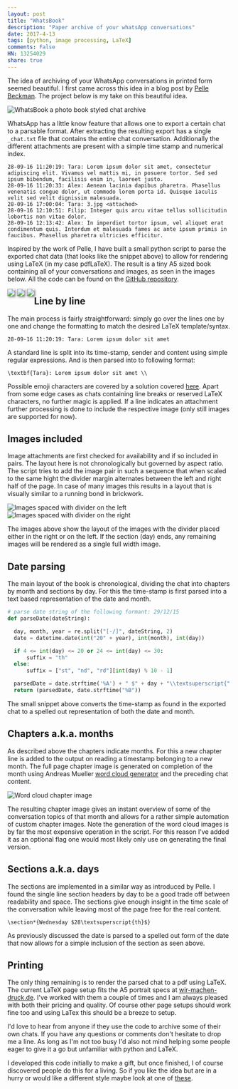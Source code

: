 ```yaml
---
layout: post
title: "WhatsBook"
description: "Paper archive of your whatsApp conversations"
date: 2017-4-13
tags: [python, image processing, LaTeX]
comments: False
HN: 13254029
share: true
---
```


The idea of archiving of your WhatsApp conversations in printed form seemed beautiful. I first came across this idea in a blog post by [Pelle Beckman](https://medium.com/@pbeck/whatsapp-books-a-hacker-s-guide-edbb397e0bee). The project below is my take on this beautiful idea. 

![WhatsBook a photo book styled chat archive](/assets/whatsBook/photoBook.jpg "WhatsBook a photo book styled chat archive")

WhatsApp has a little know feature that allows one to export a certain chat to a parsable format. After extracting the resulting export has a single `_chat.txt` file that contains the entire chat conversation. Additionally the different attachments are present with a simple time stamp and numerical index. 

```
28-09-16 11:20:19: Tara: Lorem ipsum dolor sit amet, consectetur adipiscing elit. Vivamus vel mattis mi, in posuere tortor. Sed sed ipsum bibendum, facilisis enim in, laoreet justo. 
28-09-16 11:20:33: Alex: Aenean lacinia dapibus pharetra. Phasellus venenatis congue dolor, ut commodo lorem porta id. Quisque iaculis velit sed velit dignissim malesuada. 
28-09-16 17:00:04: Tara: 3.jpg <attached>
28-09-16 12:10:51: Filip: Integer quis arcu vitae tellus sollicitudin lobortis non vitae dolor. 
28-09-16 12:13:42: Alex: In imperdiet tortor ipsum, vel aliquet erat condimentum quis. Interdum et malesuada fames ac ante ipsum primis in faucibus. Phasellus pharetra ultricies efficitur.
```

Inspired by the work of Pelle, I have built a small python script to parse the exported chat data (that looks like the snippet above) to allow for rendering using LaTeX (in my case pdfLaTeX). The result is a tiny A5 sized book containing all of your conversations and images, as seen in the images below. All the code can be found on the [GitHub repository](https://github.com/theveloped/WhatsBook).

<a href="/assets/whatsBook/whatsBook.pdf">
<img style="float:left; margin-right: 6px; box-shadow: 2px 2px 5px 0px rgba(0,0,0,0.5);" src="/assets/whatsBook/september.jpg">
<img style="float:left; margin-right: 6px; box-shadow: 2px 2px 5px 0px rgba(0,0,0,0.5);" src="/assets/whatsBook/page1.jpg">
<img style="float:left; box-shadow: 2px 2px 5px 0px rgba(0,0,0,0.5);" src="/assets/whatsBook/page2.jpg">
</a>

## Line by line

The main process is fairly straightforward: simply go over the lines one by one and change the formatting to match the desired LaTeX template/syntax. 

```
28-09-16 11:20:19: Tara: Lorem ipsum dolor sit amet 
```

A standard line is split into its time-stamp, sender and content using simple regular expressions. And is then parsed into to following format:

```
\textbf{Tara}: Lorem ipsum dolor sit amet \\
```

Possible emoji characters are covered by a solution covered [here](https://github.com/alecjacobson/coloremoji.sty). Apart from some edge cases as chats containing line breaks or reserved LaTeX characters, no further magic is applied. If a line indicates an attachment further processing is done to include the respective image (only still images are supported for now).


## Images included

Image attachments are first checked for availability and if so included in pairs. The layout here is not chronologically but governed by aspect ratio. The script tries to add the image pair in such a sequence that when scaled to the same hight the divider margin alternates between the left and right half of the page. In case of many images this results in a layout that is visually similar to a running bond in brickwork.

![Images spaced with divider on the left](/assets/whatsBook/leftSpace.jpg "Images spaced with divider on the left")
![Images spaced with divider on the right](/assets/whatsBook/rightSpace.jpg "Images spaced with divider on the right")

The images above show the layout of the images with the divider placed either in the right or on the left. If the section (day) ends, any remaining images will be rendered as a single full width image.


## Date parsing

The main layout of the book is chronological, dividing the chat into chapters by month and sections by day. For this the time-stamp is first parsed into a text based representation of the date and month.

```python
# parse date string of the following formant: 29/12/15 
def parseDate(dateString):

  day, month, year = re.split("[-/]", dateString, 2)
  date = datetime.date(int("20" + year), int(month), int(day))

  if 4 <= int(day) <= 20 or 24 <= int(day) <= 30:
      suffix = "th"
  else:
      suffix = ["st", "nd", "rd"][int(day) % 10 - 1]

  parsedDate = date.strftime('%A') + " $" + day + "\\textsuperscript{" + suffix + "}$"
  return (parsedDate, date.strftime("%B"))
```

The small snippet above converts the time-stamp as found in the exported chat to a spelled out representation of both the date and month.


## Chapters a.k.a. months

As described above the chapters indicate months. For this a new chapter line is added to the output on reading a timestamp belonging to a new month. The full page chapter image is generated on completion of the month using Andreas Mueller [word cloud generator](http://amueller.github.io/word_cloud/) and the preceding chat content.

![Word cloud chapter image](/assets/whatsBook/wordcloud.jpg "Word cloud chapter image")

The resulting chapter image gives an instant overview of some of the conversation topics of that month and allows for a rather simple automation of custom chapter images. Note the generation of the word cloud images is by far the most expensive operation in the script. For this reason I've added it as an optional flag one would most likely only use on generating the final version.


## Sections a.k.a. days

The sections are implemented in a similar way as introduced by Pelle. I found the single line section headers by day to be a good trade off between readability and space. The sections give enough insight in the time scale of the conversation while leaving most of the page free for the real content.

```
\section*{Wednesday $28\textsuperscript{th}$}
```

As previously discussed the date is parsed to a spelled out form of the date that now allows for a simple inclusion of the section as seen above.


## Printing

The only thing remaining is to render the parsed chat to a pdf using LaTeX. The current LaTeX page setup fits the A5 portrait specs at [wir-machen-druck.de](https://www.wir-machen-druck.de/extrem-guenstig-Buecher-drucken-lassen,category,15510.html). I've worked with them a couple of times and I am always pleased with both their pricing and quality. Of course other page setups should work fine too and using LaTex this should be a breeze to setup.

I'd love to hear from anyone if they use the code to archive some of their own chats. If you have any questions or comments don't hesitate to drop me a line. As long as I'm not too busy I'd also not mind helping some people eager to give it a go but unfamiliar with python and LaTeX.

I developed this code initially to make a gift, but once finished, I of course discovered people do this for a living. So if you like the idea but are in a hurry or would like a different style maybe look at one of [these](https://www.google.com/search?q=whatsapp+book).